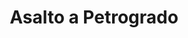 ﻿---
title: "Asalto a Petrogrado"
permalink: periodes_762.html
layout: periode
dataInici: 1919-10-16
dataFi: 1919-11-14
sidebar: periodes
pares:
  - 414:
    title: "Guerra Civil Rusa"
    dataInici: "(1917-11-07)"
    dataFi: "(1922-10-25)"

fills:
jocsPrincipals:
  - title: "Battles #5. White October: The Last Assault on Red Petrograd, October 1919"
    bggId: 58098
    dataInici: 
    dataFi: 

jocsEscenaris:
jocsEpoca:
jocsEpocaEscenaris:
---
